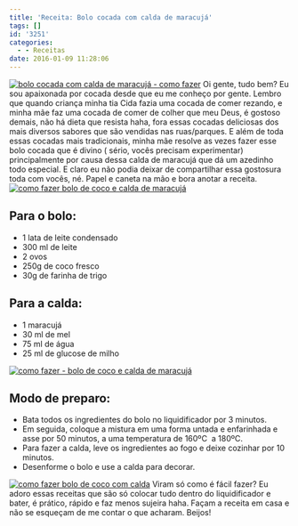```yaml
---
title: 'Receita: Bolo cocada com calda de maracujá'
tags: []
id: '3251'
categories:
  - - Receitas
date: 2016-01-09 11:28:06
---
```


[![bolo cocada com calda de maracujá - como fazer](/wp-content/uploads/2016/01/receita-bolo-de-coco-com-calda-de-maracujá-1024x768.jpg)](/wp-content/uploads/2016/01/receita-bolo-de-coco-com-calda-de-maracujá.jpg) Oi gente, tudo bem? Eu sou apaixonada por cocada desde que eu me conheço por gente. Lembro que quando criança minha tia Cida fazia uma cocada de comer rezando, e minha mãe faz uma cocada de comer de colher que meu Deus, é gostoso demais, não há dieta que resista haha, fora essas cocadas deliciosas dos mais diversos sabores que são vendidas nas ruas/parques. E além de toda essas cocadas mais tradicionais, minha mãe resolve as vezes fazer esse bolo cocada que é divino ( sério, vocês precisam experimentar) principalmente por causa dessa calda de maracujá que dá um azedinho todo especial. E claro eu não podia deixar de compartilhar essa gostosura toda com vocês, né. Papel e caneta na mão e bora anotar a receita. [![como fazer bolo de coco e calda de maracujá ](/wp-content/uploads/2016/01/Bolo-cocada-com-maracujá-1024x768.jpg)](/wp-content/uploads/2016/01/Bolo-cocada-com-maracujá.jpg)

## Para o bolo:

*   1 lata de leite condensado
*   300 ml de leite
*   2 ovos
*   250g de coco fresco
*   30g de farinha de trigo

## Para a calda:

*   1 maracujá
*   30 ml de mel
*   75 ml de água
*   25 ml de glucose de milho

[![como fazer - bolo de coco e calda de maracujá ](/wp-content/uploads/2016/01/receita-de-calda-de-maracujá-e-bolo-cacada-1024x768.jpg)](/wp-content/uploads/2016/01/receita-de-calda-de-maracujá-e-bolo-cacada.jpg)

## Modo de preparo:

*   Bata todos os ingredientes do bolo no liquidificador por 3 minutos.
*   Em seguida, coloque a mistura em uma forma untada e enfarinhada e asse por 50 minutos, a uma temperatura de 160ºC  a 180ºC.
*   Para fazer a calda, leve os ingredientes ao fogo e deixe cozinhar por 10 minutos.
*   Desenforme o bolo e use a calda para decorar.

[![como fazer bolo de coco com calda ](/wp-content/uploads/2016/01/bolo-de-coco-com-calda-de-maracujá-1024x768.jpg)](/wp-content/uploads/2016/01/bolo-de-coco-com-calda-de-maracujá.jpg) Viram só como é fácil fazer? Eu adoro essas receitas que são só colocar tudo dentro do liquidificador e bater, é prático, rápido e faz menos sujeira haha. Façam a receita em casa e não se esqueçam de me contar o que acharam. Beijos!
